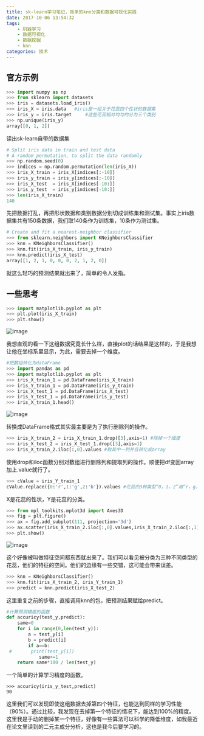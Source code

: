 ```yaml
---
title: sk-learn学习笔记，简单的knn分类和数据可视化实践
date: 2017-10-06 13:54:32
tags: 
	- 机器学习
	- 数据可视化
	- 数据挖掘
	- knn
categories: 技术
---
```



## 官方示例
 ``` Python
>>> import numpy as np
>>> from sklearn import datasets
>>> iris = datasets.load_iris()
>>> iris_X = iris.data   #iris是一组关于花蕊四个性状的数据集
>>> iris_y = iris.target     #这些花蕊相对均匀的分为三个类别
>>> np.unique(iris_y)
array([0, 1, 2])
```
读出sk-learn自带的数据集

``` Python
# Split iris data in train and test data
# A random permutation, to split the data randomly
>>> np.random.seed(0)
>>> indices = np.random.permutation(len(iris_X))
>>> iris_X_train = iris_X[indices[:-10]]
>>> iris_y_train = iris_y[indices[:-10]]
>>> iris_X_test  = iris_X[indices[-10:]]
>>> iris_y_test  = iris_y[indices[-10:]]
>>> len(iris_X_train)
140
```
先把数据打乱，再把形状数据和类别数据分别切成训练集和测试集。事实上iris数据集共有150条数据，我们取140条作为训练集，10条作为测试集。

``` Python
# Create and fit a nearest-neighbor classifier
>>> from sklearn.neighbors import KNeighborsClassifier
>>> knn = KNeighborsClassifier()
>>> knn.fit(iris_X_train, iris_y_train) 
>>> knn.predict(iris_X_test)
array([1, 2, 1, 0, 0, 0, 2, 1, 2, 0])
```
就这么轻巧的预测结果就出来了，简单的令人发指。

## 一些思考
``` Python
>>> import matplotlib.pyplot as plt  
>>> plt.plot(iris_X_train)
>>> plt.show()
```
![image](http://ww1.sinaimg.cn/large/6b8ee255gy1fxkeoxqfsyj20a6070dh9.jpg)

我想直观的看一下这组数据究竟长什么样，直接plot的话结果是这样的，于是我想让他在坐标系里显示，为此，需要去掉一个维度。


``` Python
#把数组转化为dataFrame
>>> import pandas as pd
>>> import matplotlib.pyplot as plt
>>> iris_X_train_1 = pd.DataFrame(iris_X_train)
>>> iris_Y_train_1 = pd.DataFrame(iris_y_train)
>>> iris_X_test_1 = pd.DataFrame(iris_X_test)
>>> iris_Y_test_1 = pd.DataFrame(iris_y_test)
>>> iris_X_train_1.head()

```
![image](http://ww1.sinaimg.cn/large/6b8ee255gy1fxkeozdxmaj207a08q0t2.jpg)

转换成DataFrame格式其实最主要是为了执行删除列的操作。


``` Python
>>> iris_X_train_2 = iris_X_train_1.drop([3],axis=1) #除掉一个维度
>>> iris_X_test_2 = iris_X_test_1.drop([3],axis=1)
>>> iris_X_train_2.iloc[:,0].values #取其中一列并且转化成array
```
使用drop和iloc函数分别对数组进行删除列和提取列的操作。顺便把df变回array加上.value就行了。


``` Python
>>> cValue = iris_Y_train_1
cValue.replace({0:'r',1:'g',2:'b'}).values #花蕊的3种类型“0，1，2”用“r，g，b”表示，便于上色
```
X是花蕊的性状，Y是花蕊的分类。


``` Python
>>> from mpl_toolkits.mplot3d import Axes3D  
>>> fig = plt.figure()
>>> ax = fig.add_subplot(111, projection='3d') 
>>> ax.scatter(iris_X_train_2.iloc[:,0].values,iris_X_train_2.iloc[:,1].values,iris_X_train_2.iloc[:,2].values,c=cValue.values)  
>>> plt.show() 
```
![image](http://ww1.sinaimg.cn/large/6b8ee255gy1fxkeoz8u8gj209w06m3za.jpg)

这个好像被叫做特征空间都东西就出来了。我们可以看见被分类为三种不同类型的花蕊，他们的特征的空间。他们的边缘有一些交错，这可能会带来误差。


``` Python
>>> knn = KNeighborsClassifier()
>>> knn.fit(iris_X_train_2, iris_Y_train_1) 
>>> predict = knn.predict(iris_X_test_2)
```
这里重复之前的步骤，直接调用knn的包，把预测结果赋给predict。

``` Python
#计算预测精度的函数
def accuricy(test_y,predict):
    same=0
    for i in range(0,len(test_y)):
        a = test_y[i]
        b = predict[i]
        if a==b:
 #       print(test_y[i])
            same+=1
    return same*100 / len(test_y)
```
一个简单的计算学习精度的函数。

```
>>> accuricy(iris_y_test,predict)
90
```
这里我们可以发现即使这组数据去掉第四个特征，也能达到同样的学习性能（90%）。通过比较，我发现在去掉第一个特征的情况下，能达到100%的精度。
这里我是手动的删掉某一个特征，好像有一些算法可以科学的降低维度，如我最近在论文里读到的二元主成分分析，这也是我今后要学习的。



